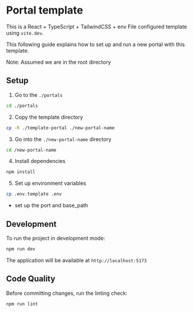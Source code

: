 # Portal template

This is a React + TypeScript + TailwindCSS + env File configured template using `vite.dev`.

This following guide explains how to set up and run a new portal with this template.

Note: Assumed we are in the root directory

## Setup

1. Go to the `./portals`
```bash
cd ./portals
```

2. Copy the template directory
```bash
cp -R ./template-portal ./new-portal-name
```

3. Go into the `./new-portal-name` directory
```bash
cd /new-portal-name
```

4. Install dependencies
```bash
npm install
```

5. Set up environment variables
```bash
cp .env.template .env
```
- set up the port and base_path

## Development

To run the project in development mode:

```bash
npm run dev
```

The application will be available at `http://localhost:5173`

## Code Quality

Before committing changes, run the linting check:

```bash
npm run lint
```
